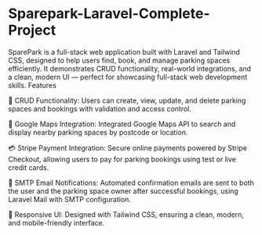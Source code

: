 # Sparepark-Laravel-Complete-Project
SparePark is a full-stack web application built with Laravel and Tailwind CSS, designed to help users find, book, and manage parking spaces efficiently. It demonstrates CRUD functionality, real-world integrations, and a clean, modern UI — perfect for showcasing full-stack web development skills.
Features

🧩 CRUD Functionality:
Users can create, view, update, and delete parking spaces and bookings with validation and access control.

📍 Google Maps Integration:
Integrated Google Maps API to search and display nearby parking spaces by postcode or location.

💳 Stripe Payment Integration:
Secure online payments powered by Stripe Checkout, allowing users to pay for parking bookings using test or live credit cards.

📧 SMTP Email Notifications:
Automated confirmation emails are sent to both the user and the parking space owner after successful bookings, using Laravel Mail with SMTP configuration.

🎨 Responsive UI:
Designed with Tailwind CSS, ensuring a clean, modern, and mobile-friendly interface.

